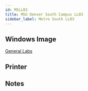 ```yaml
---
id: MSLL03
title: MSU Denver South Campus LL03
sidebar_label: Metro South LL03
---
```


## Windows Image
[General Labs](image-win-generallabs.md)

## Printer

## Notes
